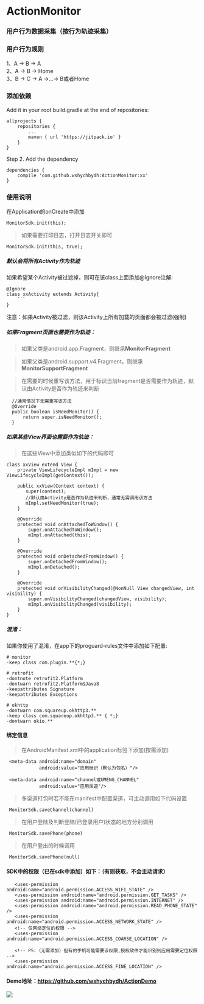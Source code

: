 # ActionMonitor
### 用户行为数据采集（按行为轨迹采集）

### 用户行为规则
1、A -> B -> A<br>
2、A -> B -> Home<br>
3、B -> C -> A ->...-> B或者Home<br>

### 添加依赖
Add it in your root build.gradle at the end of repositories:

	allprojects {
		repositories {
			...
			maven { url 'https://jitpack.io' }
		}
	}
Step 2. Add the dependency

	dependencies {
		compile 'com.github.wshychbydh:ActionMonitor:xx'
	}

### 使用说明

在Application的onCreate中添加

	MonitorSdk.init(this);

>如果需要打印日志，打开日志开关即可

	MonitorSdk.init(this, true);

##### 默认会将所有Activity作为轨迹
   如果希望某个Activity被过滤掉，则可在该class上面添加@Ignore注解:
   
    @Ignore
    class xxActivity extends Activity{
        ```
    }
注意：如果Activity被过滤，则该Activity上所有加载的页面都会被过滤(强制)

##### 如果Fragment页面也需要作为轨迹：

>如果父类是android.app.Fragment，则继承<B>MonitorFragment</B>

>如果父类是android.support.v4.Fragment，则继承<B>MonitorSupportFragment</B>

>在需要的时候重写该方法，用于标识当前fragment是否需要作为轨迹，默认由Activity是否作为轨迹来判断
 
      //通常情况下无需重写该方法
	  @Override
      public boolean isNeedMonitor() {
          return super.isNeedMonitor();
      }


##### 如果某些View界面也需要作为轨迹：

>在这些View中添加类似如下的代码即可

	class xxView extend View {
        private ViewLifecycleImpl mImpl = new ViewLifecycleImpl(getContext());
        
        public xxView(Context context) {
           super(context);
           //默认由Activity是否作为轨迹来判断，通常无需调用该方法
           mImpl.setNeedMonitor(true); 
        }
        
        @Override
        protected void onAttachedToWindow() {
            super.onAttachedToWindow();
            mImpl.onAttached(this);
        }

        @Override
        protected void onDetachedFromWindow() {
            super.onDetachedFromWindow();
            mImpl.onDetached();
        }

        @Override
        protected void onVisibilityChanged(@NonNull View changedView, int visibility) {
            super.onVisibilityChanged(changedView, visibility);
            mImpl.onVisibilityChanged(visibility);
        }
    }
    
##### 混淆：
如果你使用了混淆，在app下的proguard-rules文件中添加如下配置:
    
    # monitor
    -keep class com.plugin.**{*;}
    
    # retrofit
    -dontnote retrofit2.Platform
    -dontwarn retrofit2.Platform$Java8
    -keepattributes Signature
    -keepattributes Exceptions

    # okhttp
    -dontwarn com.squareup.okhttp3.**
    -keep class com.squareup.okhttp3.** { *;}
    -dontwarn okio.**

#### 绑定信息
>在AndroidManifest.xml中的application标签下添加(按需添加)

	 <meta-data android:name="domain"
                android:value="应用标识（默认为包名）"/>
                
     <meta-data android:name="channel或UMENG_CHANNEL"
                android:value="应用渠道"/>

>多渠道打包时若不能在manifest中配置渠道，可主动调用如下代码设置

     MonitorSdk.saveChannel(channel)

>在用户登陆及判断登陆(已登录用户)状态的地方分别调用

     MonitorSdk.savePhone(phone)

>在用户登出的时候调用

     MonitorSdk.savePhone(null)

#### SDK中的权限（已在sdk中添加）如下：（有则获取，不会主动请求）

       <uses-permission android:name="android.permission.ACCESS_WIFI_STATE" />
       <uses-permission android:name="android.permission.GET_TASKS" />
       <uses-permission android:name="android.permission.INTERNET" />
       <uses-permission android:name="android.permission.READ_PHONE_STATE" />
       <uses-permission android:name="android.permission.ACCESS_NETWORK_STATE" />
       <!-- 仅网络定位的权限 -->
       <uses-permission android:name="android.permission.ACCESS_COARSE_LOCATION" />

       <!-- PS:（无需添加）但有的手机可能需要该权限,授权软件才能识别到应用需要定位权限 -->
       <uses-permission android:name="android.permission.ACCESS_FINE_LOCATION" />

#### Demo地址：https://github.com/wshychbydh/ActionDemo



[![](https://jitpack.io/v/wshychbydh/ActionMonitor.svg)](https://jitpack.io/#wshychbydh/ActionMonitor)
